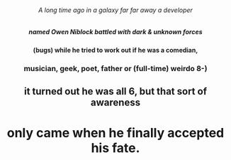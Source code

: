 <div align="center">
  
###### A long time ago in a galaxy far far away a developer

##### named Owen Niblock battled with dark & unknown forces

#### (bugs) while he tried to work out if he was a comedian,

### musician, geek, poet, father or (full-time) weirdo 8-)

## it turned out he was all 6, but that sort of awareness

# only came when he finally accepted his fate. 

</div>
